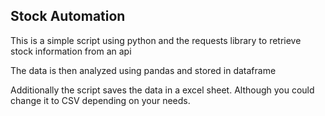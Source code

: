 ## Stock Automation 

This is a simple script using python and the requests library to retrieve stock information from an api

The data is then analyzed using pandas and stored in dataframe

Additionally the script saves the data in a excel sheet. Although you could change it to CSV depending on your needs.

